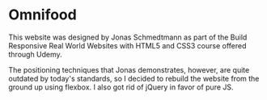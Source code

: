 # Omnifood
This website was designed by Jonas Schmedtmann as part of the Build Responsive Real World Websites with HTML5 and CSS3 course offered through Udemy.

The positioning techniques that Jonas demonstrates, however, are quite outdated by today's standards, so I decided to rebuild the website from the ground up using flexbox. I also got rid of jQuery in favor of pure JS.
